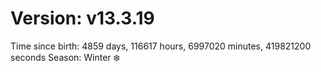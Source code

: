 # Version: v13.3.19
Time since birth: 4859 days, 116617 hours, 6997020 minutes, 419821200 seconds
Season: Winter ❄️
